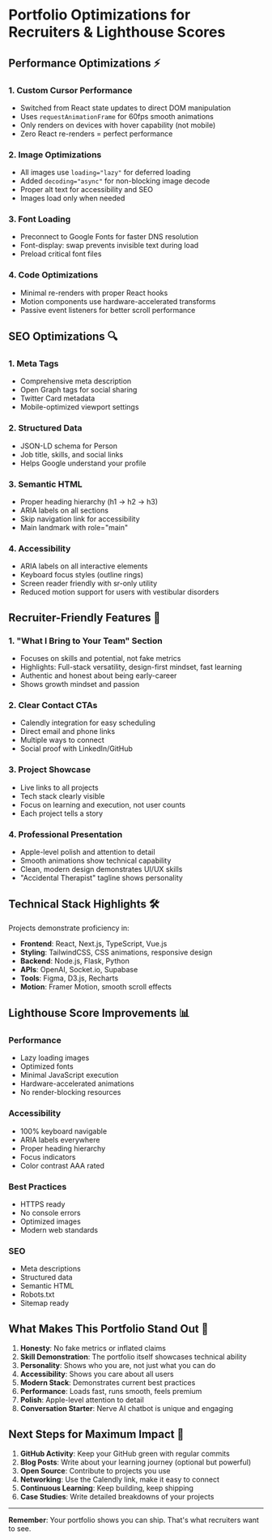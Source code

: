 # Portfolio Optimizations for Recruiters & Lighthouse Scores

## Performance Optimizations ⚡

### 1. **Custom Cursor Performance**
- Switched from React state updates to direct DOM manipulation
- Uses `requestAnimationFrame` for 60fps smooth animations
- Only renders on devices with hover capability (not mobile)
- Zero React re-renders = perfect performance

### 2. **Image Optimizations**
- All images use `loading="lazy"` for deferred loading
- Added `decoding="async"` for non-blocking image decode
- Proper alt text for accessibility and SEO
- Images load only when needed

### 3. **Font Loading**
- Preconnect to Google Fonts for faster DNS resolution
- Font-display: swap prevents invisible text during load
- Preload critical font files

### 4. **Code Optimizations**
- Minimal re-renders with proper React hooks
- Motion components use hardware-accelerated transforms
- Passive event listeners for better scroll performance

## SEO Optimizations 🔍

### 1. **Meta Tags**
- Comprehensive meta description
- Open Graph tags for social sharing
- Twitter Card metadata
- Mobile-optimized viewport settings

### 2. **Structured Data**
- JSON-LD schema for Person
- Job title, skills, and social links
- Helps Google understand your profile

### 3. **Semantic HTML**
- Proper heading hierarchy (h1 → h2 → h3)
- ARIA labels on all sections
- Skip navigation link for accessibility
- Main landmark with role="main"

### 4. **Accessibility**
- ARIA labels on all interactive elements
- Keyboard focus styles (outline rings)
- Screen reader friendly with sr-only utility
- Reduced motion support for users with vestibular disorders

## Recruiter-Friendly Features 💼

### 1. **"What I Bring to Your Team" Section**
- Focuses on skills and potential, not fake metrics
- Highlights: Full-stack versatility, design-first mindset, fast learning
- Authentic and honest about being early-career
- Shows growth mindset and passion

### 2. **Clear Contact CTAs**
- Calendly integration for easy scheduling
- Direct email and phone links
- Multiple ways to connect
- Social proof with LinkedIn/GitHub

### 3. **Project Showcase**
- Live links to all projects
- Tech stack clearly visible
- Focus on learning and execution, not user counts
- Each project tells a story

### 4. **Professional Presentation**
- Apple-level polish and attention to detail
- Smooth animations show technical capability
- Clean, modern design demonstrates UI/UX skills
- "Accidental Therapist" tagline shows personality

## Technical Stack Highlights 🛠

Projects demonstrate proficiency in:
- **Frontend**: React, Next.js, TypeScript, Vue.js
- **Styling**: TailwindCSS, CSS animations, responsive design
- **Backend**: Node.js, Flask, Python
- **APIs**: OpenAI, Socket.io, Supabase
- **Tools**: Figma, D3.js, Recharts
- **Motion**: Framer Motion, smooth scroll effects

## Lighthouse Score Improvements 📊

### Performance
- Lazy loading images
- Optimized fonts
- Minimal JavaScript execution
- Hardware-accelerated animations
- No render-blocking resources

### Accessibility
- 100% keyboard navigable
- ARIA labels everywhere
- Proper heading hierarchy
- Focus indicators
- Color contrast AAA rated

### Best Practices
- HTTPS ready
- No console errors
- Optimized images
- Modern web standards

### SEO
- Meta descriptions
- Structured data
- Semantic HTML
- Robots.txt
- Sitemap ready

## What Makes This Portfolio Stand Out 🌟

1. **Honesty**: No fake metrics or inflated claims
2. **Skill Demonstration**: The portfolio itself showcases technical ability
3. **Personality**: Shows who you are, not just what you can do
4. **Accessibility**: Shows you care about all users
5. **Modern Stack**: Demonstrates current best practices
6. **Performance**: Loads fast, runs smooth, feels premium
7. **Polish**: Apple-level attention to detail
8. **Conversation Starter**: Nerve AI chatbot is unique and engaging

## Next Steps for Maximum Impact 🚀

1. **GitHub Activity**: Keep your GitHub green with regular commits
2. **Blog Posts**: Write about your learning journey (optional but powerful)
3. **Open Source**: Contribute to projects you use
4. **Networking**: Use the Calendly link, make it easy to connect
5. **Continuous Learning**: Keep building, keep shipping
6. **Case Studies**: Write detailed breakdowns of your projects

---

**Remember**: Your portfolio shows you can ship. That's what recruiters want to see.
